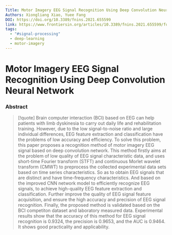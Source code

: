 ```yaml
---
Title: Motor Imagery EEG Signal Recognition Using Deep Convolution Neural Network
Authors: Xiongliang Xiao, Yuee Fang
DOI: https://doi.org/10.3389/fnins.2021.655599
link: https://www.frontiersin.org/articles/10.3389/fnins.2021.655599/full
tags:
  - "#signal-processing"
  - deep-learning
  - motor-imagery
---
```


# Motor Imagery EEG Signal Recognition Using Deep Convolution Neural Network

### Abstract
>[!quote] Brain computer interaction (BCI) based on EEG can help patients with limb dyskinesia to carry out daily life and rehabilitation training. However, due to the low signal-to-noise ratio and large individual differences, EEG feature extraction and classification have the problems of low accuracy and efficiency. To solve this problem, this paper proposes a recognition method of motor imagery EEG signal based on deep convolution network. This method firstly aims at the problem of low quality of EEG signal characteristic data, and uses short-time Fourier transform (STFT) and continuous Morlet wavelet transform (CMWT) to preprocess the collected experimental data sets based on time series characteristics. So as to obtain EEG signals that are distinct and have time-frequency characteristics. And based on the improved CNN network model to efficiently recognize EEG signals, to achieve high-quality EEG feature extraction and classification. Further improve the quality of EEG signal feature acquisition, and ensure the high accuracy and precision of EEG signal recognition. Finally, the proposed method is validated based on the BCI competiton dataset and laboratory measured data. Experimental results show that the accuracy of this method for EEG signal recognition is 0.9324, the precision is 0.9653, and the AUC is 0.9464. It shows good practicality and applicability.

